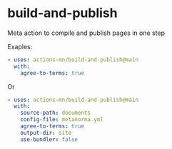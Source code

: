 # build-and-publish

Meta action to compile and publish pages in one step

Exaples:

```yml
- uses: actions-mn/build-and-publish@main
  with:
    agree-to-terms: true
```

Or

```yml
- uses: actions-mn/build-and-publish@main
  with:
    source-path: documents
    config-file: metanorma.yml
    agree-to-terms: true
    output-dir: site
    use-bundler: false
```